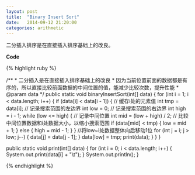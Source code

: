 ```yaml
---
layout: post
title:  "Binary Insert Sort"
date:   2014-09-12 21:20:00
categories: arithmetic
---
```


二分插入排序是在直接插入排序基础上的改良。


**Code**

{% highlight ruby %}

   /**
     * 二分插入是在直接插入排序基础上的改良
     * 因为当前位置前面的数据都是有序的，所以直接比较前面数据的中间位置的值，能减少比较次数，提升性能
     * @param data
     */
   public static void binaryInsertSort(int[] data) {
        for (int i = 1; i < data.length; i++) {
            if (data[i] < data[i - 1]) {
                // 缓存i处的元素值
                int tmp = data[i];
                // 记录搜索范围的左边界
                int low = 0;
                // 记录搜索范围的右边界
                int high = i - 1;
                while (low <= high) {
                    // 记录中间位置
                    int mid = (low + high) / 2;
                    // 比较中间位置数据和i处数据大小，以缩小搜索范围
                    if (data[mid] < tmp) {
                        low = mid + 1;
                    } else {
                        high = mid - 1;
                    }
                }
                //将low~i处数据整体向后移动1位
                for (int j = i; j > low; j--) {
                    data[j] = data[j - 1];
                }
                data[low] = tmp;
                print(data);
            }
        }
   }

public static void print(int[] data) {
    for (int i = 0; i < data.length; i++) {
        System.out.print(data[i] + "\t");
    }
    System.out.println();
}

{% endhighlight %}

